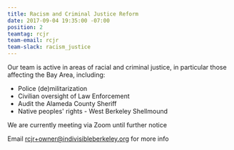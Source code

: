 ```yaml
---
title: Racism and Criminal Justice Reform
date: 2017-09-04 19:35:00 -07:00
position: 2
teamtag: rcjr
team-email: rcjr
team-slack: racism_justice
---
```


Our team is active in areas of racial and criminal justice, in particular those affecting the Bay Area, including:

- Police (de)militarization
- Civilian oversight of Law Enforcement
- Audit the Alameda County Sheriff
- Native peoples' rights - West Berkeley Shellmound

We are currently meeting via Zoom until further notice

Email rcjr+owner@indivisibleberkeley.org for more info

